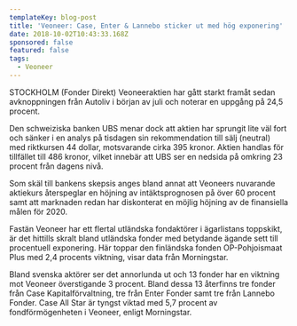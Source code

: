 ```yaml
---
templateKey: blog-post
title: 'Veoneer: Case, Enter & Lannebo sticker ut med hög exponering'
date: 2018-10-02T10:43:33.168Z
sponsored: false
featured: false
tags:
  - Veoneer
---
```

STOCKHOLM (Fonder Direkt) Veoneeraktien har gått starkt framåt sedan avknoppningen från Autoliv i början av juli och noterar en uppgång på 24,5 procent.

Den schweiziska banken UBS menar dock att aktien har sprungit lite väl fort och sänker i en analys på tisdagen sin rekommendation till sälj (neutral) med riktkursen 44 dollar, motsvarande cirka 395 kronor. Aktien handlas för tillfället till 486 kronor, vilket innebär att UBS ser en nedsida på omkring 23 procent från dagens nivå.

Som skäl till bankens skepsis anges bland annat att Veoneers nuvarande aktiekurs återspeglar en höjning av intäktsprognosen på över 60 procent samt att marknaden redan har diskonterat en möjlig höjning av de finansiella målen för 2020. 

Fastän Veoneer har ett flertal utländska fondaktörer i ägarlistans toppskikt, är det hittills skralt bland utländska fonder med betydande ägande sett till procentuell exponering. Här toppar den finländska fonden OP-Pohjoismaat Plus med 2,4 procents viktning, visar data från Morningstar.

Bland svenska aktörer ser det annorlunda ut och 13 fonder har en viktning mot Veoneer överstigande 3 procent. Bland dessa 13 återfinns tre fonder från Case Kapitalförvaltning, tre från Enter Fonder samt tre från Lannebo Fonder. Case All Star är tyngst viktad med 5,7 procent av fondförmögenheten i Veoneer, enligt Morningstar.
